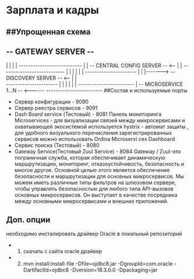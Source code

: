 # Зарплата и кадры 
##Упрощенная схема
-----------------------------------------------------------------------------
--                               GATEWAY SERVER                            --
-----------------------------------------------------------------------------
 |                  |				|
 |	---------------------------		|
 |	-- CENTRAL CONFIG SERVER -- <--		|
 |	---------------------------   |		|
 |				      |		|
 |	   ----------------------     |		|
 |-------> -- DISCOVERY SERVER -- <-- |		|	
	   ----------------------   | |		|
				    | |		|
		------------------------	|
		-- MICROSERVICE 1...N -- <------
		------------------------ 
##Состав и используемые порты
* Сервер конфигурации - 9090
* Сервер реестра сервисов - 9091
* Dash Board service (Тестовый) - 8081 Панель мониторинга Microservices - 
   для визуализации связей между микросервисами и охватывающей экосистемой
   используется hystrix - автомат защиты , для удобного визуального
   перечисления зарегистрированных сервисов можно использовать Ordina Microservi   ces Dashboard
* Сервис поиска (Тестовый) - 8080
* Gateway Service(Тестовый Zuul Service) - 8084
  Gateway / Zuul-это пограничная служба, которая обеспечивает динамическую 
   маршрутизацию, мониторинг, отказоустойчивость, безопасность и многое другое.
   Основной целью этого является обеспечение безопасности и маршрутизации для 
   основных микросервисов. Мы можем иметь различные типы фильтров на шлюзовом
   сервере, чтобы управлять безопасностью для любого типа API-вызовов основных 
   микросервисов. Он выступает в качестве посредника между основными 
   микросервисами и внешних приложений.	
## Доп. опции
 необходимо инсталировать драйвер Oracle в локальный репозиторий
 * 1. скачать с сайта oracle драйвер 
 * 2. mvn install:install-file -Dfile=ojdbc8.jar -DgroupId=com.oracle -DartifactId=ojdbc8 -Dversion=18.3.0.0 -Dpackaging=jar

 
